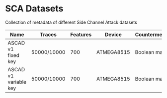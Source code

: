 # SCA Datasets
Collection of metadata of different Side Channel Attack datasets

| Name | Traces | Features |Device | Countermeasures | Key | Aquisition | Papers | URL |
|---|---|---|---|---|---|---|---|---|
| ASCAD v1 fixed key |50000/10000|700| ATMEGA8515 | Boolean masking | fixed | EM |https://link.springer.com/article/10.1007/s13389-019-00220-8 | https://github.com/ANSSI-FR/ASCAD/tree/master/ATMEGA_AES_v1/ATM_AES_v1_fixed_key  | 
| ASCAD v1 variable key |50000/10000|700| ATMEGA8515 | Boolean masking | variable | EM |https://link.springer.com/article/10.1007/s13389-019-00220-8 |  |https://github.com/ANSSI-FR/ASCAD/tree/410b92bab3bc69502b43c5cc9ccdec74794870be/ATMEGA_AES_v1/ATM_AES_v1_variable_key|
